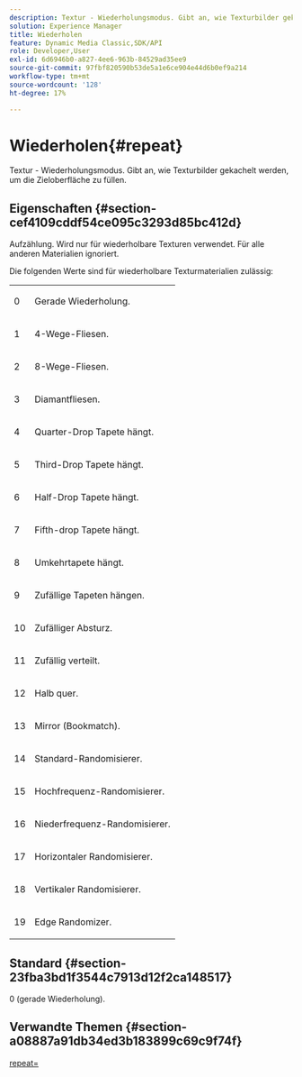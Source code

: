 ```yaml
---
description: Textur - Wiederholungsmodus. Gibt an, wie Texturbilder gekachelt werden, um die Zieloberfläche zu füllen.
solution: Experience Manager
title: Wiederholen
feature: Dynamic Media Classic,SDK/API
role: Developer,User
exl-id: 6d6946b0-a827-4ee6-963b-84529ad35ee9
source-git-commit: 97fbf820590b53de5a1e6ce904e44d6b0ef9a214
workflow-type: tm+mt
source-wordcount: '128'
ht-degree: 17%

---
```


# Wiederholen{#repeat}

Textur - Wiederholungsmodus. Gibt an, wie Texturbilder gekachelt werden, um die Zieloberfläche zu füllen.

## Eigenschaften {#section-cef4109cddf54ce095c3293d85bc412d}

Aufzählung. Wird nur für wiederholbare Texturen verwendet. Für alle anderen Materialien ignoriert.

Die folgenden Werte sind für wiederholbare Texturmaterialien zulässig:

<table id="simpletable_C24FDA80A8AC431DA3FC86188E3774E1" class="- topic/simpletable "> 
 <tr class="- topic/strow strow"> 
  <td class="- topic/stentry stentry"> <p>0 </p></td> 
  <td class="- topic/stentry stentry"> <p>Gerade Wiederholung. </p></td> 
 </tr> 
 <tr class="- topic/strow strow"> 
  <td class="- topic/stentry stentry"> <p>1 </p></td> 
  <td class="- topic/stentry stentry"> <p>4-Wege-Fliesen. </p></td> 
 </tr> 
 <tr class="- topic/strow strow"> 
  <td class="- topic/stentry stentry"> <p>2 </p></td> 
  <td class="- topic/stentry stentry"> <p>8-Wege-Fliesen. </p></td> 
 </tr> 
 <tr class="- topic/strow strow"> 
  <td class="- topic/stentry stentry"> <p>3 </p></td> 
  <td class="- topic/stentry stentry"> <p>Diamantfliesen. </p></td> 
 </tr> 
 <tr class="- topic/strow strow"> 
  <td class="- topic/stentry stentry"> <p>4 </p></td> 
  <td class="- topic/stentry stentry"> <p>Quarter-Drop Tapete hängt. </p></td> 
 </tr> 
 <tr class="- topic/strow strow"> 
  <td class="- topic/stentry stentry"> <p>5 </p></td> 
  <td class="- topic/stentry stentry"> <p>Third-Drop Tapete hängt. </p></td> 
 </tr> 
 <tr class="- topic/strow strow"> 
  <td class="- topic/stentry stentry"> <p>6 </p></td> 
  <td class="- topic/stentry stentry"> <p>Half-Drop Tapete hängt. </p></td> 
 </tr> 
 <tr class="- topic/strow strow"> 
  <td class="- topic/stentry stentry"> <p>7 </p></td> 
  <td class="- topic/stentry stentry"> <p>Fifth-drop Tapete hängt. </p></td> 
 </tr> 
 <tr class="- topic/strow strow"> 
  <td class="- topic/stentry stentry"> <p>8 </p></td> 
  <td class="- topic/stentry stentry"> <p>Umkehrtapete hängt. </p></td> 
 </tr> 
 <tr class="- topic/strow strow"> 
  <td class="- topic/stentry stentry"> <p>9 </p></td> 
  <td class="- topic/stentry stentry"> <p>Zufällige Tapeten hängen. </p></td> 
 </tr> 
 <tr class="- topic/strow strow"> 
  <td class="- topic/stentry stentry"> <p>10 </p></td> 
  <td class="- topic/stentry stentry"> <p>Zufälliger Absturz. </p></td> 
 </tr> 
 <tr class="- topic/strow strow"> 
  <td class="- topic/stentry stentry"> <p>11 </p></td> 
  <td class="- topic/stentry stentry"> <p>Zufällig verteilt. </p></td> 
 </tr> 
 <tr class="- topic/strow strow"> 
  <td class="- topic/stentry stentry"> <p>12 </p></td> 
  <td class="- topic/stentry stentry"> <p>Halb quer. </p></td> 
 </tr> 
 <tr class="- topic/strow strow"> 
  <td class="- topic/stentry stentry"> <p>13 </p></td> 
  <td class="- topic/stentry stentry"> <p>Mirror (Bookmatch). </p></td> 
 </tr> 
 <tr class="- topic/strow strow"> 
  <td class="- topic/stentry stentry"> <p>14 </p></td> 
  <td class="- topic/stentry stentry"> <p>Standard-Randomisierer. </p></td> 
 </tr> 
 <tr class="- topic/strow strow"> 
  <td class="- topic/stentry stentry"> <p>15 </p></td> 
  <td class="- topic/stentry stentry"> <p>Hochfrequenz-Randomisierer. </p></td> 
 </tr> 
 <tr class="- topic/strow strow"> 
  <td class="- topic/stentry stentry"> <p>16 </p></td> 
  <td class="- topic/stentry stentry"> <p>Niederfrequenz-Randomisierer. </p></td> 
 </tr> 
 <tr class="- topic/strow strow"> 
  <td class="- topic/stentry stentry"> <p>17 </p></td> 
  <td class="- topic/stentry stentry"> <p>Horizontaler Randomisierer. </p></td> 
 </tr> 
 <tr class="- topic/strow strow"> 
  <td class="- topic/stentry stentry"> <p>18 </p></td> 
  <td class="- topic/stentry stentry"> <p>Vertikaler Randomisierer. </p></td> 
 </tr> 
 <tr class="- topic/strow strow"> 
  <td class="- topic/stentry stentry"> <p>19 </p></td> 
  <td class="- topic/stentry stentry"> <p>Edge Randomizer. </p></td> 
 </tr> 
</table>

## Standard {#section-23fba3bd1f3544c7913d12f2ca148517}

0 (gerade Wiederholung).

## Verwandte Themen {#section-a08887a91db34ed3b183899c69c9f74f}

[repeat=](../../../../../ir-api/http-protocol/image-rendering-api-ref/c-ir-http-protocol-ref/c-ir-http-protocol-command-reference/r-ir-http-repeat.md#reference-37749da8233f42599ecf4731055fb7d8)
